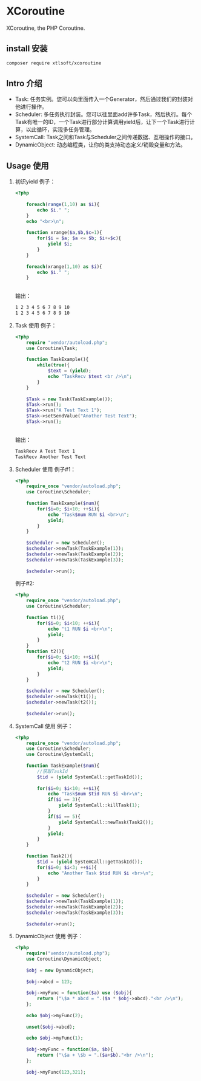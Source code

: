 # XCoroutine
XCoroutine, the PHP Coroutine.
## install 安装
```sh
composer require xtlsoft/xcoroutine
```
## Intro 介绍
- Task: 任务实例。您可以向里面传入一个Generator，然后通过我们的封装对他进行操作。
- Scheduler: 多任务执行封装。您可以往里面add许多Task，然后执行。每个Task有唯一的ID，一个Task进行部分计算调用yield后，让下一个Task进行计算，以此循环，实现多任务管理。
- SystemCall: Task之间和Task与Scheduler之间传递数据、互相操作的接口。
- DynamicObject: 动态编程类，让你的类支持动态定义/销毁变量和方法。

## Usage 使用
1. 初识yield
    例子：
    ```php
    <?php
        
        foreach(range(1,10) as $i){
            echo $i." ";
        }
        echo "<br>\n";
        
        function xrange($a,$b,$c=1){
            for($i = $a; $a <= $b; $i+=$c){
                yield $i;
            }
        }
        
        foreach(xrange(1,10) as $i){
            echo $i." ";
        }
        
    ```
    输出：
    ```html
    1 2 3 4 5 6 7 8 9 10
    1 2 3 4 5 6 7 8 9 10
    ```
2. Task 使用
    例子：
    ```php
    <?php
        require "vendor/autoload.php";
        use Coroutine\Task;
        
        function TaskExample(){
            while(true){
                $text = (yield);
                echo "TaskRecv $text <br />\n";
            }
        }
        
        $Task = new Task(TaskExample());
        $Task->run();
        $Task->run("A Test Text 1");
        $Task->setSendValue("Another Test Text");
        $Task->run();
        
    ```
    输出：
    ```html
    TaskRecv A Test Text 1 
    TaskRecv Another Test Text 
    ```
3. Scheduler 使用
    例子#1：
    ```php
    <?php
        require_once "vendor/autoload.php";
        use Coroutine\Scheduler;
        
        function TaskExample($num){
            for($i=0; $i<10; ++$i){
                echo "Task$num RUN $i <br>\n";
                yield;
            }
        }
        
        $scheduler = new Scheduler();
        $scheduler->newTask(TaskExample(1));
        $scheduler->newTask(TaskExample(2));
        $scheduler->newTask(TaskExample(3));
        
        $scheduler->run();
    ```
    例子#2:
    ```php
    <?php
        require_once "vendor/autoload.php";
        use Coroutine\Scheduler;
        
        function t1(){
            for($i=0; $i<10; ++$i){
                echo "t1 RUN $i <br>\n";
                yield;
            }
        }
        function t2(){
            for($i=0; $i<10; ++$i){
                echo "t2 RUN $i <br>\n";
                yield;
            }
        }
        
        $scheduler = new Scheduler();
        $scheduler->newTask(t1());
        $scheduler->newTask(t2());
        
        $scheduler->run();
    ```
4. SystemCall 使用
    例子：
    ```php
    <?php
        require_once "vendor/autoload.php";
        use Coroutine\Scheduler;
        use Coroutine\SystemCall;
        
        function TaskExample($num){
            //获取TaskId
            $tid = (yield SystemCall::getTaskId());
            
            for($i=0; $i<10; ++$i){
                echo "Task$num $tid RUN $i <br>\n";
                if($i == 3){
                    yield SystemCall::killTask(1);
                }
                if($i == 5){
                    yield SystemCall::newTask(Task2());
                }
                yield;
            }
        }
        
        function Task2(){
            $tid = (yield SystemCall::getTaskId());
            for($i=0; $i<3; ++$i){
                echo "Another Task $tid RUN $i <br>\n";
            }
        }
        
        $scheduler = new Scheduler();
        $scheduler->newTask(TaskExample(1));
        $scheduler->newTask(TaskExample(2));
        $scheduler->newTask(TaskExample(3));
        
        $scheduler->run();
    ```
5. DynamicObject 使用
    例子：
    ```php
    <?php
        require("vendor/autoload.php");
        use Coroutine\DynamicObject;
        
        $obj = new DynamicObject;
        
        $obj->abcd = 123;
        
        $obj->myFunc = function($a) use ($obj){
            return ("\$a * abcd = ".($a * $obj->abcd)."<br />\n");
        };
        
        echo $obj->myFunc(2);
        
        unset($obj->abcd);
        
        echo $obj->myFunc(1);
        
        $obj->myFunc = function($a, $b){
            return ("\$a + \$b = ".($a+$b)."<br />\n");
        };
        
        $obj->myFunc(123,321);
        
    ```